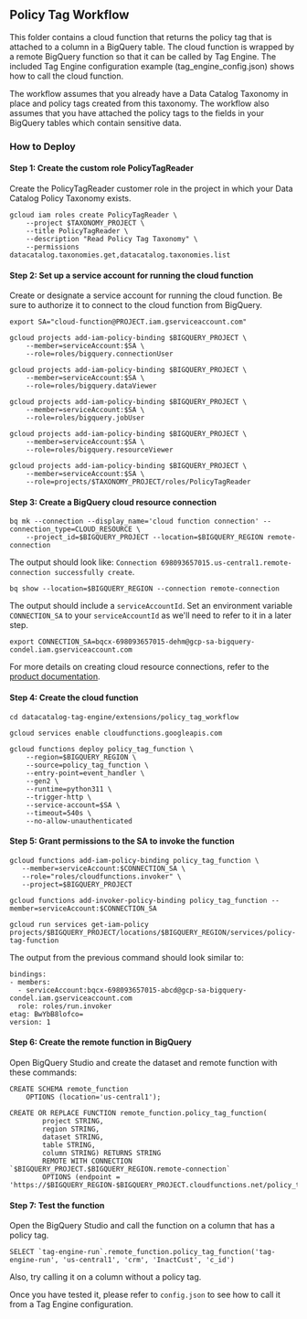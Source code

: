 ## Policy Tag Workflow

This folder contains a cloud function that returns the policy tag that is attached to a column in a BigQuery table. The cloud function is wrapped by a remote BigQuery function so that it can be called by Tag Engine. The included Tag Engine configuration example (tag_engine_config.json)  shows how to call the cloud function. 

The workflow assumes that you already have a Data Catalog Taxonomy in place and policy tags created from this taxonomy. The workflow also assumes that you have attached the policy tags to the fields in your BigQuery tables which contain sensitive data. 

### How to Deploy

#### Step 1: Create the custom role PolicyTagReader

Create the PolicyTagReader customer role in the project in which your Data Catalog Policy Taxonomy exists. 

```
gcloud iam roles create PolicyTagReader \
	--project $TAXONOMY_PROJECT \
	--title PolicyTagReader \
	--description "Read Policy Tag Taxonomy" \
	--permissions datacatalog.taxonomies.get,datacatalog.taxonomies.list
```

#### Step 2: Set up a service account for running the cloud function

Create or designate a service account for running the cloud function. Be sure to authorize it to connect to the cloud function from BigQuery. 

```
export SA="cloud-function@PROJECT.iam.gserviceaccount.com"
	
gcloud projects add-iam-policy-binding $BIGQUERY_PROJECT \
    --member=serviceAccount:$SA \
    --role=roles/bigquery.connectionUser

gcloud projects add-iam-policy-binding $BIGQUERY_PROJECT \
    --member=serviceAccount:$SA \
    --role=roles/bigquery.dataViewer

gcloud projects add-iam-policy-binding $BIGQUERY_PROJECT \
    --member=serviceAccount:$SA \
    --role=roles/bigquery.jobUser

gcloud projects add-iam-policy-binding $BIGQUERY_PROJECT \
    --member=serviceAccount:$SA \
    --role=roles/bigquery.resourceViewer

gcloud projects add-iam-policy-binding $BIGQUERY_PROJECT \
    --member=serviceAccount:$SA \
    --role=projects/$TAXONOMY_PROJECT/roles/PolicyTagReader
```

#### Step 3: Create a BigQuery cloud resource connection 

```
bq mk --connection --display_name='cloud function connection' --connection_type=CLOUD_RESOURCE \
	--project_id=$BIGQUERY_PROJECT --location=$BIGQUERY_REGION remote-connection
```

The output should look like: `Connection 698093657015.us-central1.remote-connection successfully create`. 

```
bq show --location=$BIGQUERY_REGION --connection remote-connection
```

The output should include a `serviceAccountId`. Set an environment variable `CONNECTION_SA` to your `serviceAccountId` as we'll need to refer to it in a later step. 
 
```
export CONNECTION_SA=bqcx-698093657015-dehm@gcp-sa-bigquery-condel.iam.gserviceaccount.com
```

For more details on creating cloud resource connections, refer to the [product documentation](https://cloud.google.com/bigquery/docs/reference/standard-sql/remote-functions#sample_code). 


#### Step 4: Create the cloud function

```
cd datacatalog-tag-engine/extensions/policy_tag_workflow

gcloud services enable cloudfunctions.googleapis.com

gcloud functions deploy policy_tag_function \
    --region=$BIGQUERY_REGION \
    --source=policy_tag_function \
    --entry-point=event_handler \
    --gen2 \
    --runtime=python311 \
    --trigger-http \
    --service-account=$SA \
    --timeout=540s \
    --no-allow-unauthenticated
```

#### Step 5: Grant permissions to the SA to invoke the function

```
gcloud functions add-iam-policy-binding policy_tag_function \
   --member=serviceAccount:$CONNECTION_SA \
   --role="roles/cloudfunctions.invoker" \
   --project=$BIGQUERY_PROJECT
   
gcloud functions add-invoker-policy-binding policy_tag_function --member=serviceAccount:$CONNECTION_SA

gcloud run services get-iam-policy projects/$BIGQUERY_PROJECT/locations/$BIGQUERY_REGION/services/policy-tag-function
```

The output from the previous command should look similar to:

```
bindings:
- members:
  - serviceAccount:bqcx-698093657015-abcd@gcp-sa-bigquery-condel.iam.gserviceaccount.com
  role: roles/run.invoker
etag: BwYbB8lofco=
version: 1
```


#### Step 6: Create the remote function in BigQuery

Open BigQuery Studio and create the dataset and remote function with these commands:

```
CREATE SCHEMA remote_function 
	OPTIONS (location='us-central1');

CREATE OR REPLACE FUNCTION remote_function.policy_tag_function(
		project STRING, 
		region STRING, 
		dataset STRING, 
		table STRING, 
		column STRING) RETURNS STRING 
      	REMOTE WITH CONNECTION `$BIGQUERY_PROJECT.$BIGQUERY_REGION.remote-connection` 
      	OPTIONS (endpoint = 'https://$BIGQUERY_REGION-$BIGQUERY_PROJECT.cloudfunctions.net/policy_tag_function');
```


#### Step 7: Test the function

Open the BigQuery Studio and call the function on a column that has a policy tag. 

```
SELECT `tag-engine-run`.remote_function.policy_tag_function('tag-engine-run', 'us-central1', 'crm', 'InactCust', 'c_id')
```

Also, try calling it on a column without a policy tag. 

Once you have tested it, please refer to `config.json` to see how to call it from a Tag Engine configuration. 
